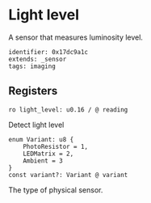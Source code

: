 # Light level

A sensor that measures luminosity level.

    identifier: 0x17dc9a1c
    extends: _sensor
    tags: imaging

## Registers

    ro light_level: u0.16 / @ reading

Detect light level

    enum Variant: u8 {
        PhotoResistor = 1,
        LEDMatrix = 2,
        Ambient = 3
    }
    const variant?: Variant @ variant

The type of physical sensor.
